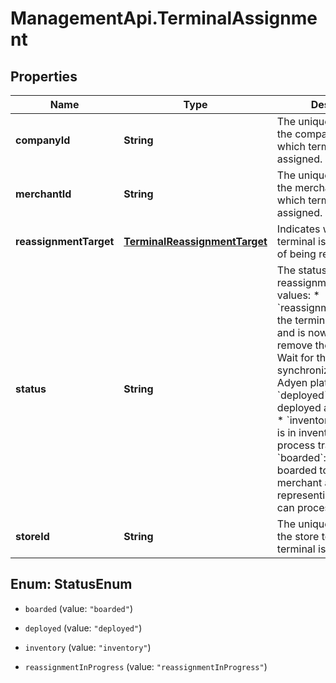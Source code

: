 # ManagementApi.TerminalAssignment

## Properties

Name | Type | Description | Notes
------------ | ------------- | ------------- | -------------
**companyId** | **String** | The unique identifier of the company account to which terminal is assigned. | 
**merchantId** | **String** | The unique identifier of the merchant account to which terminal is assigned. | [optional] 
**reassignmentTarget** | [**TerminalReassignmentTarget**](TerminalReassignmentTarget.md) | Indicates where the terminal is in the process of being reassigned to. | [optional] 
**status** | **String** | The status of the reassignment. Possible values:   * &#x60;reassignmentInProgress&#x60;: the terminal was boarded and is now scheduled to remove the configuration. Wait for the terminal to synchronize with the Adyen platform.  * &#x60;deployed&#x60;: the terminal is deployed and reassigned.   * &#x60;inventory&#x60;: the terminal is in inventory and cannot process transactions.   * &#x60;boarded&#x60;: the terminal is boarded to a store, or a merchant account representing a store, and can process transactions.   | 
**storeId** | **String** | The unique identifier of the store to which terminal is assigned. | [optional] 



## Enum: StatusEnum


* `boarded` (value: `"boarded"`)

* `deployed` (value: `"deployed"`)

* `inventory` (value: `"inventory"`)

* `reassignmentInProgress` (value: `"reassignmentInProgress"`)




